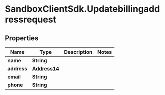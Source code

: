 # SandboxClientSdk.Updatebillingaddressrequest

## Properties
Name | Type | Description | Notes
------------ | ------------- | ------------- | -------------
**name** | **String** |  | 
**address** | [**Address14**](Address14.md) |  | 
**email** | **String** |  | 
**phone** | **String** |  | 
